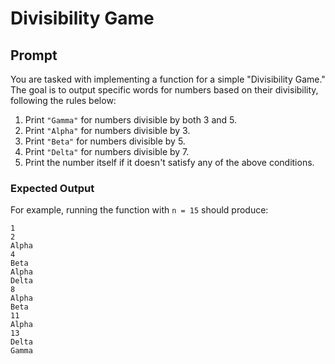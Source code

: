
# Divisibility Game

## Prompt

You are tasked with implementing a function for a simple "Divisibility Game." The goal is to output specific words for numbers based on their divisibility, following the rules below:

1. Print `"Gamma"` for numbers divisible by both 3 and 5.
2. Print `"Alpha"` for numbers divisible by 3.
3. Print `"Beta"` for numbers divisible by 5.
4. Print `"Delta"` for numbers divisible by 7.
5. Print the number itself if it doesn't satisfy any of the above conditions.

### Expected Output

For example, running the function with `n = 15` should produce:
```
1
2
Alpha
4
Beta
Alpha
Delta
8
Alpha
Beta
11
Alpha
13
Delta
Gamma
```

